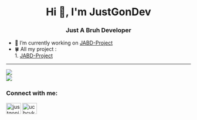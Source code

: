 <h1 align="center">Hi 👋, I'm JustGonDev</h1>
<h3 align="center">Just A Bruh Developer</h3>

- 🔭 I’m currently working on [JABD-Project](https://github.com/JABD-Team)
- 🍀 All my project :
      <br><space>1. [JABD-Project](https://github.com/JABD-Team)</space></br>

<hr>
  <a>
    <img src="https://github-readme-stats.vercel.app/api?username=JustGonDev&show_icons=true&theme=chartreuse-dark&count_private=true">
  </a><br>
  <a>
    <img src="https://github-readme-stats.vercel.app/api/top-langs/?username=justgondev&layout=compact&theme=blue-green">
  </a>

<h3 align="left">Connect with me:</h3>
<p align="left">
<a href="https://fb.com/justgonjg" target="blank"><img align="center" src="https://raw.githubusercontent.com/rahuldkjain/github-profile-readme-generator/master/src/images/icons/Social/facebook.svg" alt="justgonjg" height="30" width="40" /></a>
<a href="https://www.youtube.com/channel/UCbcYkh7E6pq7D0ZKh0cVEbg" target="blank"><img align="center" src="https://raw.githubusercontent.com/rahuldkjain/github-profile-readme-generator/master/src/images/icons/Social/youtube.svg" alt="ucbcykh7e6pq7d0zkh0cvebg" height="30" width="40" /></a>
